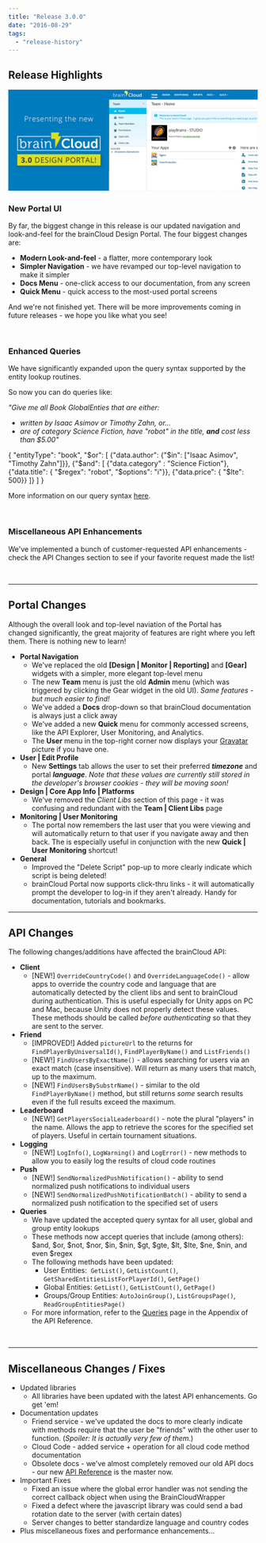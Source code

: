 ```yaml
---
title: "Release 3.0.0"
date: "2016-08-29"
tags: 
  - "release-history"
---
```


## Release Highlights

[![New Portal UI](images/ABNR_BCNewDesign_05.gif)](/apidocs/wp-content/uploads/2016/08/ABNR_BCNewDesign_05.gif)

### New Portal UI

By far, the biggest change in this release is our updated navigation and look-and-feel for the brainCloud Design Portal. The four biggest changes are:

- **Modern Look-and-feel** - a flatter, more contemporary look
- **Simpler Navigation** - we have revamped our top-level navigation to make it simpler
- **Docs Menu** - one-click access to our documentation, from any screen
- **Quick Menu** - quick access to the most-used portal screens

And we're not finished yet. There will be more improvements coming in future releases - we hope you like what you see!

 

### Enhanced Queries

We have significantly expanded upon the query syntax supported by the entity lookup routines.

So now you can do queries like:

_"Give me all Book GlobalEnties that are either:_

- _written by Isaac Asimov or Timothy Zahn, or..._
- _are of category Science Fiction, have "robot" in the title, **and** cost less than $5.00"_

{
	"entityType": "book",
	"$or": \[
		{"data.author": {"$in": \["Isaac Asimov", "Timothy Zahn"\]}},
		{"$and": \[
			{"data.category" : "Science Fiction"},
			{"data.title": { "$regex": "robot", "$options": "i"}},
			{"data.price": { "$lte": 500}}
            	\]}
	\]
}

More information on our query syntax [here](/apidocs/apiref/#appendix-mongodbwherequeries).

 

### Miscellaneous API Enhancements

We've implemented a bunch of customer-requested API enhancements - check the API Changes section to see if your favorite request made the list!

 

* * *

## Portal Changes

Although the overall look and top-level naviation of the Portal has changed significantly, the great majority of features are right where you left them. There is nothing new to learn!

- **Portal Navigation**
    - We've replaced the old **\[Design | Monitor | Reporting\]** and **\[Gear\]** widgets with a simpler, more elegant top-level menu
    - The new **Team** menu is just the old **Admin** menu (which was triggered by clicking the Gear widget in the old UI). _Same features - but much easier to find!_
    - We've added a **Docs** drop-down so that brainCloud documentation is always just a click away
    - We've added a new **Quick** menu for commonly accessed screens, like the API Explorer, User Monitoring, and Analytics.
    - The **User** menu in the top-right corner now displays your [Gravatar](http://gravatar.com) picture if you have one.
- **User | Edit Profile**
    - New **Settings** tab allows the user to set their preferred **_timezone_** and portal _**language**_. _Note that these values are currently still stored in the developer's browser cookies - they will be moving soon!_
- **Design | Core App Info | Platforms**
    - We've removed the _Client Libs_ section of this page - it was confusing and redundant with the **Team | Client Libs** page
- **Monitoring | User Monitoring**
    - The portal now remembers the last user that you were viewing and will automatically return to that user if you navigate away and then back. The is especially useful in conjunction with the new **Quick | User Monitoring** shortcut!
- **General**
    - Improved the "Delete Script" pop-up to more clearly indicate which script is being deleted!
    - brainCloud Portal now supports click-thru links - it will automatically prompt the developer to log-in if they aren't already. Handy for documentation, tutorials and bookmarks.

* * *

## API Changes

The following changes/additions have affected the brainCloud API:

- **Client**
    - \[NEW!\] `OverrideCountryCode()` and `OverrideLanguageCode()` - allow apps to override the country code and language that are automatically detected by the client libs and sent to brainCloud during authentication. This is useful especially for Unity apps on PC and Mac, because Unity does not properly detect these values. These methods should be called _before authenticating_ so that they are sent to the server.
- **Friend**
    - \[IMPROVED!\] Added `pictureUrl` to the returns for `FindPlayerByUniversalId()`, `FindPlayerByName()` and `ListFriends()`
    - \[NEW!\] `FindUsersByExactName()` - allows searching for users via an exact match (case insensitive). Will return as many users that match, up to the maximum.
    - \[NEW!\] `FindUsersBySubstrName()` - similar to the old `FindPlayerByName()` method, but still returns _some_ search results even if the full results exceed the maximum.
- **Leaderboard**
    - \[NEW!\] `GetPlayersSocialLeaderboard()` - note the plural "players" in the name. Allows the app to retrieve the scores for the specified set of players. Useful in certain tournament situations.
- **Logging**
    - \[NEW!\] `LogInfo()`, `LogWarning()` and `LogError()` - new methods to allow you to easily log the results of cloud code routines
- **Push**
    - \[NEW!\] `SendNormalizedPushNotification()` - ability to send normalized push notifications to individual users
    - \[NEW!\] `SendNormalizedPushNotificationBatch()` - ability to send a normalized push notification to the specified set of users
- **Queries**
    - We have updated the accepted query syntax for all user, global and group entity lookups
    - These methods now accept queries that include (among others): $and, $or, $not, $nor, $in, $nin, $gt, $gte, $lt, $lte, $ne, $nin, and even $regex
    - The following methods have been updated:
        - User Entities:  `GetList()`, `GetListCount()`, `GetSharedEntitiesListForPlayerId()`, `GetPage()`
        - Global Entities: `GetList()`, `GetListCount()`, `GetPage()`
        - Groups/Group Entities: `AutoJoinGroup()`, `ListGroupsPage()`, `ReadGroupEntitiesPage()`
    - For more information, refer to the [Queries](/apidocs/apiref/#appendix-mongodbwherequeries) page in the Appendix of the API Reference.

 

* * *

## Miscellaneous Changes / Fixes

- Updated libraries
    - All libraries have been updated with the latest API enhancements. Go get 'em!
- Documentation updates
    - Friend service - we've updated the docs to more clearly indicate with methods require that the user be "friends" with the other user to function. (_Spoiler: It is actually very few of them_.)
    - Cloud Code - added service + operation for all cloud code method documentation
    - Obsolete docs - we've almost completely removed our old API docs - our new [API Reference](/apidocs/apiref) is the master now.
- Important Fixes
    - Fixed an issue where the global error handler was not sending the correct callback object when using the BrainCloudWrapper
    - Fixed a defect where the javascript library was could send a bad rotation date to the server (with certain dates)
    - Server changes to better standardize language and country codes
- Plus miscellaneous fixes and performance enhancements...
